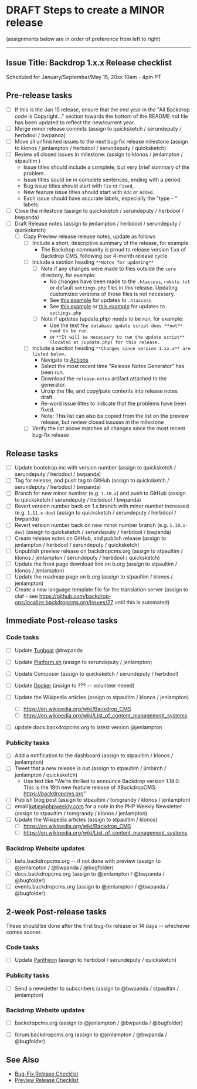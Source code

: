 DRAFT Steps to create a MINOR release
=====================================
(assignments below are in order of preference from left to right)

---
Issue Title:   Backdrop 1.x.x Release checklist
---

Scheduled for January/September/May 15, 20xx 10am - 4pm PT

## Pre-release tasks

- [ ] If this is the Jan 15 release, ensure that the end year in the "All Backdrop code is Copyright..." section towards the bottom of the README.md file has been updated to reflect the new/current year.
- [ ] Merge minor release commits (assign to quicksketch / serundeputy / herbdool / bwpanda)
- [ ] Move all unfinished issues to the next bug-fix release milestone (assign to klonos / jenlampton / herbdool / serundeputy / quicksketch)
- [ ] Review all closed issues in milestone: (assign to klonos / jenlampton / stpaultim )
  * Issue titles should include a complete, but very brief summary of the problem.
  * Issue titles sould be in complete sentences, ending with a period.
  * Bug issue titles should start with `Fix` or `Fixed`,
  * New fearure issue titles should start with `Add` or `Added`.
  * Each issue should have accurate labels, especially the "type - " labels.
- [ ] Close the milestone (assign to quicksketch / serundeputy / herbdool / bwpanda)
- [ ] Draft Release notes (assign to jenlampton / herbdool / serundeputy / quicksketch)
  - [ ] Copy Preview release release notes, update as follows
    - [ ] Include a short, descriptive summary of the release, for example:
      * The Backdrop community is proud to release version 1.xx of Backdrop CMS, following our 4-month release cycle.
    - [ ] Include a section heading `**Notes for updating**`
      - [ ] Note if any changes were made to files outside the `core` directory, for example:
        * No changes have been made to the `.htaccess`, `robots.txt` or default `settings.php` files in this release. Updating customized versions of those files is not necessary.
        * See [this example](https://github.com/backdrop/backdrop/releases/tag/1.18.0) for updates to `.htaccess`
        * See [this example](https://github.com/backdrop/backdrop/releases/tag/1.16.0) or [this example](https://github.com/backdrop/backdrop/releases/tag/1.14.0) for updates to `settings.php`
      - [ ] Note if updates (update.php) needs to be run, for example:
        * Use the text `The database update script does **not** need to be run.`
        * or `**It will be necessary to run the update script** (located at /update.php) for this release.`
    - [ ] Include a section heading `**Changes since version 1.xx.x** are listed below.`
      * Navigate to [Actions](https://github.com/backdrop/backdrop-issues/actions)
      * Select the most recent time "Release Notes Generator" has been run.
      * Download the `release-notes` artifact attached to the generator.
      * Unzip the file, and copy/pate contents into release notes draft.
      * Re-word issue titles to indicate that the problems have been fixed.
      * Note: This list can also be copied from the list on the preview release, but review closed issuses in the milestone
    - [ ] Verify the list above matches all changes since the most recent bug-fix release

## Release tasks

- [ ] Update bootstrap.inc with version number (assign to quicksketch / serundeputy / herbdool / bwpanda)
- [ ] Tag for release, and push tag to GitHub (assign to quicksketch / serundeputy / herbdool / bwpanda)
- [ ] Branch for new minor number (e.g. `1.10.x`) and push to GitHub (assign to quicksketch / serundeputy / herbdool / bwpanda)
- [ ] Revert version number back on 1.x branch with minor number increased (e.g. `1.11.x-dev`) (assign to quicksketch / serundeputy / herbdool / bwpanda)
- [ ] Revert version number back on new minor number branch (e.g. `1.10.x-dev`) (assign to quicksketch / serundeputy / herbdool / bwpanda)
- [ ] Create release notes on GitHub, and publish release (assign to jenlampton / herbdool / serundeputy / quicksketch)
- [ ] Unpublish preview release on backdropcms.org (assign to stpaultim / klonos / jenlampton / serundeputy / herbdool / quicksketch)
- [ ] Update the front page download link on b.org (assign to stpaultim / klonos / jenlampton)
- [ ] Update the roadmap page on b.org (assign to stpaultim / klonos / jenlampton)
- [ ] Create a new language template file for the translation server (assign to olaf - see https://github.com/backdrop-ops/localize.backdropcms.org/issues/27 until this is automated)

## Immediate Post-release tasks

### Code tasks

- [ ] Update [Tugboat](https://github.com/backdrop/backdrop-issues/blob/main/procedures/update--tugboat.md) @bwpanda
- [ ] Update [Platform.sh](https://github.com/backdrop/backdrop-issues/blob/main/procedures/update--platformsh-template.md) (assign to serundeputy / jenlampton)
- [ ] Update Composer (assign to quicksketch / serundeputy / herbdool)
- [ ] Update [Docker](https://github.com/backdrop/backdrop-issues/blob/main/procedures/update--docker-image.md) (assign to ??? -- volunteer neeed)

- [ ] Update the Wikipedia articles (assign to stpaultim / klonos / jenlampton)
  * [ ] https://en.wikipedia.org/wiki/Backdrop_CMS
  * [ ] https://en.wikipedia.org/wiki/List_of_content_management_systems
- [ ] update docs.backdropcms.org to latest version @jenlampton

### Publicity tasks

- [ ] Add a notification to the dashboard (assign to stpaultim / klonos / jenlampton)
- [ ] Tweet that a new release is out (assign to stpaultim / jimbirch / jenlampton / quicksketch)
  * Use text like "We're thrilled to announce Backdrop version 1.18.0. This is the 19th new feature release of #BackdropCMS. https://backdropcms.org"
- [ ] Publish blog post (assign to stpaultim / tomgrandy / klonos / jenlampton)
- [ ] email katie@phpweekly.com for a note in the PHP Weekly Newsletter (assign to stpaultim / tomgrandy / klonos / jenlampton)
- [ ] Update the Wikipedia articles (assign to stpaultim / klonos)
  - [ ] https://en.wikipedia.org/wiki/Backdrop_CMS
  - [ ] https://en.wikipedia.org/wiki/List_of_content_management_systems

### Backdrop Website updates

- [ ] beta.backdropcms.org -- if not done with preview (assign to @jenlampton / @bwpanda / @bugfolder)
- [ ] docs.backdropcms.org (assign to @jenlampton / @bwpanda / @bugfolder)
- [ ] events.backdropcms.org (assign to @jenlampton / @bwpanda / @bugfolder)

## 2-week Post-release tasks

These should be done after the first bug-fix release or 14 days -- whichever
comes sooner.

### Code tasks

- [ ] Update [Pantheon](https://github.com/backdrop/backdrop-issues/blob/main/procedures/update--pantheon-upstream.md) (assign to herbdool / serundeputy / quicksketch)

### Publicity tasks

- [ ] Send a newsletter to subscribers (assign to @bwpanda / stpaultim / jenlampton)

### Backdrop Website updates

- [ ] backdropcms.org (assign to @jenlampton / @bwpanda / @bugfolder)
- [ ] forum.backdropcms.org (assign to @jenlampton / @bwpanda / @bugfolder)


See Also
---------
* [Bug-Fix Release Checklist]()
* [Preview Release Checklist]()

